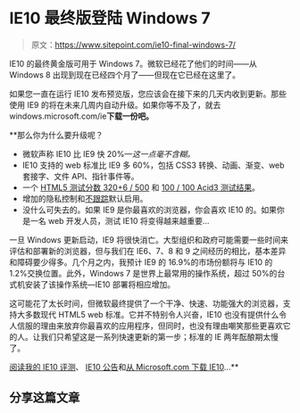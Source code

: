 # IE10 最终版登陆 Windows 7

> 原文：<https://www.sitepoint.com/ie10-final-windows-7/>

IE10 的最终黄金版可用于 Windows 7。微软已经花了他们的时间——从 Windows 8 出现到现在已经四个月了——但现在它已经在这里了。

如果您一直在运行 IE10 发布预览版，您应该会在接下来的几天内收到更新。那些使用 IE9 的将在未来几周内自动升级。如果你等不及了，就去 windows.microsoft.com/ie[](http://windows.microsoft.com/ie)**下载一份吧。**

 **那么你为什么要升级呢？

*   微软声称 IE10 比 IE9 快 20%—*这一点毫不含糊。*
*   IE10 支持的 web 标准比 IE9 多 60%，包括 CSS3 转换、动画、渐变、web 套接字、文件 API、指针事件等。
*   一个 [HTML5 测试分数 320+6 / 500](http://html5test.com/) 和 [100 / 100 Acid3 测试结果](http://acid3.acidtests.org/)。
*   增加的隐私控制和[不跟踪](https://www.sitepoint.com/ie10-do-not-track/)默认启用。
*   没什么可失去的。如果 IE9 是你最喜欢的浏览器，你会喜欢 IE10 的。如果你是一名 web 开发人员，测试 IE10 将变得越来越重要…

一旦 Windows 更新启动，IE9 将很快消亡。大型组织和政府可能需要一些时间来评估和部署新的浏览器，但与我们在 IE6、7、8 和 9 之间经历的相比，基本差异和障碍要少得多。几个月之内，我预计 IE9 的 16.9%的市场份额将与 IE10 的 1.2%交换位置。此外，Windows 7 是世界上最常用的操作系统，超过 50%的台式机安装了该操作系统—IE10 部署将相应增加。

这可能花了太长时间，但微软最终提供了一个干净、快速、功能强大的浏览器，支持大多数现代 HTML5 web 标准。它并不特别令人兴奋，IE10 也没有提供什么令人信服的理由来放弃你最喜欢的应用程序，但同时，也没有理由嘲笑那些更喜欢它的人。让我们只希望这是一系列快速更新的第一步；标准的 IE 两年酝酿期太慢了。

[阅读我的 IE10 评测](https://www.sitepoint.com/internet-explorer-10-review-ie10/)、 [IE10 公告](http://blogs.msdn.com/b/ie/archive/2013/02/26/ie10-for-windows-7-globally-available-for-consumers-and-businesses.aspx)和[从 Microsoft.com 下载 IE10](http://windows.microsoft.com/ie)…** 

## **分享这篇文章**